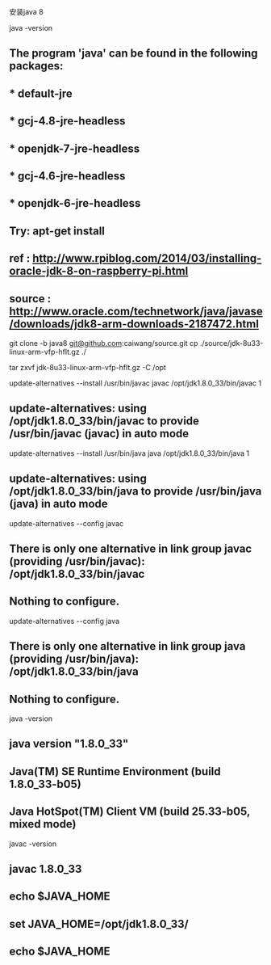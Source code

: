 安装java 8

java -version
 ## The program 'java' can be found in the following packages:
 ##  * default-jre
 ##  * gcj-4.8-jre-headless
 ##  * openjdk-7-jre-headless
 ##  * gcj-4.6-jre-headless
 ##  * openjdk-6-jre-headless
 ## Try: apt-get install <selected package>

 ## ref : http://www.rpiblog.com/2014/03/installing-oracle-jdk-8-on-raspberry-pi.html

 ## source : http://www.oracle.com/technetwork/java/javase/downloads/jdk8-arm-downloads-2187472.html

git clone -b java8 git@github.com:caiwang/source.git
cp ./source/jdk-8u33-linux-arm-vfp-hflt.gz ./

tar zxvf jdk-8u33-linux-arm-vfp-hflt.gz -C /opt

update-alternatives --install /usr/bin/javac javac /opt/jdk1.8.0_33/bin/javac 1
 ## update-alternatives: using /opt/jdk1.8.0_33/bin/javac to provide /usr/bin/javac (javac) in auto mode

update-alternatives --install /usr/bin/java java /opt/jdk1.8.0_33/bin/java 1
 ## update-alternatives: using /opt/jdk1.8.0_33/bin/java to provide /usr/bin/java (java) in auto mode

update-alternatives --config javac
 ## There is only one alternative in link group javac (providing /usr/bin/javac): /opt/jdk1.8.0_33/bin/javac
 ## Nothing to configure.

update-alternatives --config java
 ## There is only one alternative in link group java (providing /usr/bin/java): /opt/jdk1.8.0_33/bin/java
 ## Nothing to configure.

java -version
 ## java version "1.8.0_33"
 ## Java(TM) SE Runtime Environment (build 1.8.0_33-b05)
 ## Java HotSpot(TM) Client VM (build 25.33-b05, mixed mode)

javac -version
 ## javac 1.8.0_33

 ## echo $JAVA_HOME

 ## set JAVA_HOME=/opt/jdk1.8.0_33/
 ## echo $JAVA_HOME



